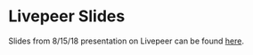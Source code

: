 # Livepeer Slides

Slides from 8/15/18 presentation on Livepeer can be found [here](https://docs.google.com/presentation/d/1z02t2zVITHhGLMgNeKGY8jG-ssvdMeu_IrcxMdPfWos/edit?usp=sharing).
